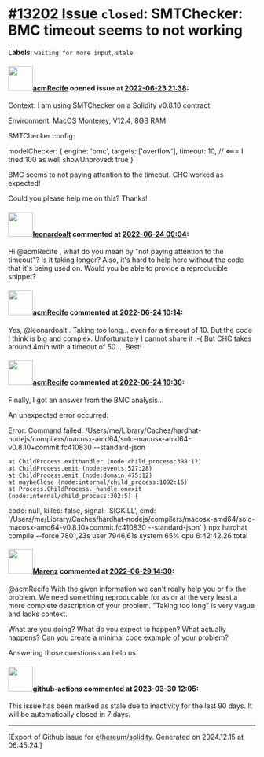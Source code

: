 # [\#13202 Issue](https://github.com/ethereum/solidity/issues/13202) `closed`: SMTChecker: BMC timeout seems to not working
**Labels**: `waiting for more input`, `stale`


#### <img src="https://avatars.githubusercontent.com/u/103501116?v=4" width="50">[acmRecife](https://github.com/acmRecife) opened issue at [2022-06-23 21:38](https://github.com/ethereum/solidity/issues/13202):

Context: I am using SMTChecker on a Solidity v0.8.10 contract

Environment: MacOS Monterey, V12.4, 8GB RAM

SMTChecker config:

modelChecker: {
        engine: 'bmc',
        targets: ['overflow'],
        timeout: 10, // <=== I tried 100 as well
        showUnproved: true
      }

BMC seems to not paying attention to the timeout. CHC worked as expected!

Could you please help me on this? Thanks!

#### <img src="https://avatars.githubusercontent.com/u/504195?u=ce2facd14af9fd474ebff49f0d44891f56f7500f&v=4" width="50">[leonardoalt](https://github.com/leonardoalt) commented at [2022-06-24 09:04](https://github.com/ethereum/solidity/issues/13202#issuecomment-1165365616):

Hi @acmRecife , what do you mean by "not paying attention to the timeout"? Is it taking longer?
Also, it's hard to help here without the code that it's being used on. Would you be able to provide a reproducible snippet?

#### <img src="https://avatars.githubusercontent.com/u/103501116?v=4" width="50">[acmRecife](https://github.com/acmRecife) commented at [2022-06-24 10:14](https://github.com/ethereum/solidity/issues/13202#issuecomment-1165425563):

Yes, @leonardoalt . Taking too long... even for a timeout of 10. But the code I think is big and complex. Unfortunately I cannot share it :-( But CHC takes around 4min with a timeout of 50.... Best!

#### <img src="https://avatars.githubusercontent.com/u/103501116?v=4" width="50">[acmRecife](https://github.com/acmRecife) commented at [2022-06-24 10:30](https://github.com/ethereum/solidity/issues/13202#issuecomment-1165438634):

Finally, I got an answer from the BMC analysis...

An unexpected error occurred:

Error: Command failed: /Users/me/Library/Caches/hardhat-nodejs/compilers/macosx-amd64/solc-macosx-amd64-v0.8.10+commit.fc410830 --standard-json

    at ChildProcess.exithandler (node:child_process:398:12)
    at ChildProcess.emit (node:events:527:28)
    at ChildProcess.emit (node:domain:475:12)
    at maybeClose (node:internal/child_process:1092:16)
    at Process.ChildProcess._handle.onexit (node:internal/child_process:302:5) {
  code: null,
  killed: false,
  signal: 'SIGKILL',
  cmd: '/Users/me/Library/Caches/hardhat-nodejs/compilers/macosx-amd64/solc-macosx-amd64-v0.8.10+commit.fc410830 --standard-json'
}
npx hardhat compile --force  7801,23s user 7946,61s system 65% cpu 6:42:42,26 total

#### <img src="https://avatars.githubusercontent.com/u/424752?u=2d50de05ec528b9b84f8b905a56e90669b0f8927&v=4" width="50">[Marenz](https://github.com/Marenz) commented at [2022-06-29 14:30](https://github.com/ethereum/solidity/issues/13202#issuecomment-1170058555):

@acmRecife With the given information we can't really help you or fix the problem.
We need something reproducable for as or at the very least a more complete description of your problem. "Taking too long" is very vague and lacks context.

What are you doing?
What do you expect to happen?
What actually happens?
Can you create a minimal code example of your problem?

Answering those questions can help us.

#### <img src="https://avatars.githubusercontent.com/in/15368?v=4" width="50">[github-actions](https://github.com/apps/github-actions) commented at [2023-03-30 12:05](https://github.com/ethereum/solidity/issues/13202#issuecomment-1490188417):

This issue has been marked as stale due to inactivity for the last 90 days.
It will be automatically closed in 7 days.


-------------------------------------------------------------------------------



[Export of Github issue for [ethereum/solidity](https://github.com/ethereum/solidity). Generated on 2024.12.15 at 06:45:24.]
